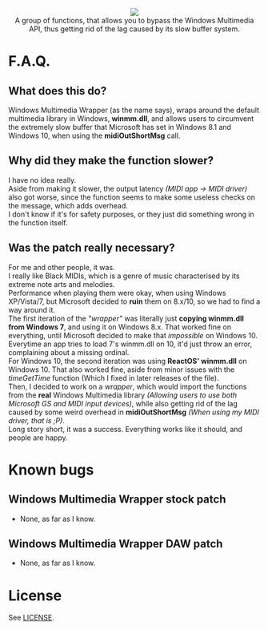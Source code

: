 <p align="center">
  <img src="https://i.imgur.com/iFLDs6C.png">
  <br />
  A group of functions, that allows you to bypass the Windows Multimedia API, thus getting rid of the lag caused by its slow buffer system.
</p>

# F.A.Q.

## What does this do?
Windows Multimedia Wrapper (as the name says), wraps around the default multimedia library in Windows, **winmm.dll**, and allows users to circumvent the extremely slow buffer that Microsoft has set in Windows 8.1 and Windows 10, when using the **midiOutShortMsg** call.

## Why did they make the function slower?
I have no idea really.<br/>
Aside from making it slower, the output latency *(MIDI app -> MIDI driver)* also got worse, since the function seems to make some useless checks on the message, which adds overhead.<br/>
I don't know if it's for safety purposes, or they just did something wrong in the function itself.

## Was the patch really necessary?
For me and other people, it was.<br/>
I really like Black MIDIs, which is a genre of music characterised by its extreme note arts and melodies.<br/>
Performance when playing them were okay, when using Windows XP/Vista/7, but Microsoft decided to **ruin** them on 8.x/10, so we had to find a way around it.<br/>
The first iteration of the *"wrapper"* was literally just **copying winmm.dll from Windows 7**, and using it on Windows 8.x. That worked fine on everything, until Microsoft decided to make that *impossible* on Windows 10. Everytime an app tries to load 7's winmm.dll on 10, it'd just throw an error, complaining about a missing ordinal.<br/>
For Windows 10, the second iteration was using **ReactOS' winmm.dll** on Windows 10. That also worked fine, aside from minor issues with the *timeGetTime* function (Which I fixed in later releases of the file).<br/>
Then, I decided to work on a *wrapper*, which would import the functions from the **real** Windows Multimedia library *(Allowing users to use both Microsoft GS and MIDI input devices)*, while also getting rid of the lag caused by some weird overhead in **midiOutShortMsg** *(When using my MIDI driver, that is ;P)*.<br/>
Long story short, it was a success. Everything works like it should, and people are happy.

# Known bugs
## Windows Multimedia Wrapper stock patch
- None, as far as I know.

## Windows Multimedia Wrapper DAW patch
- None, as far as I know.

# License
See [LICENSE](LICENSE).
